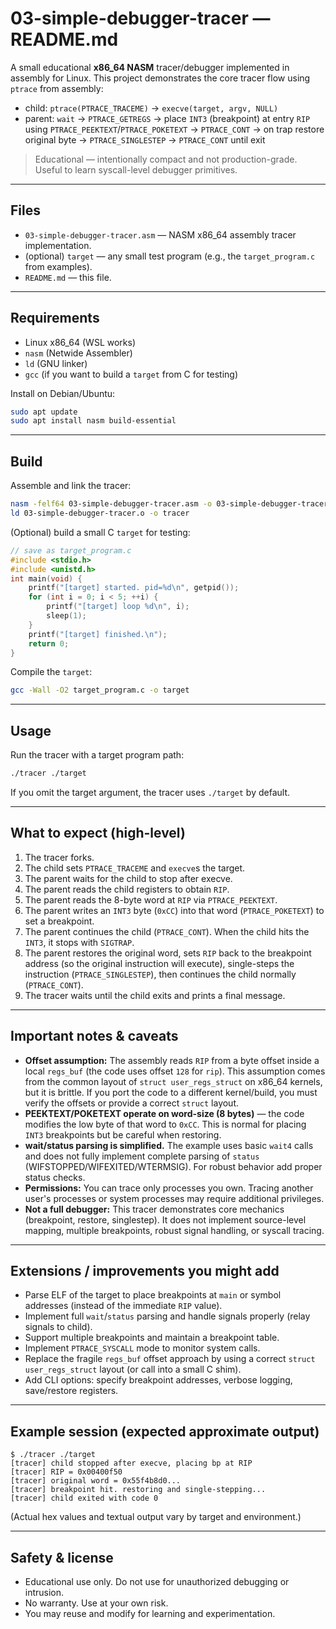 # 03-simple-debugger-tracer — README.md

A small educational **x86_64 NASM** tracer/debugger implemented in assembly for Linux.
This project demonstrates the core tracer flow using `ptrace` from assembly:

* child: `ptrace(PTRACE_TRACEME)` → `execve(target, argv, NULL)`
* parent: `wait` → `PTRACE_GETREGS` → place `INT3` (breakpoint) at entry `RIP` using `PTRACE_PEEKTEXT`/`PTRACE_POKETEXT` → `PTRACE_CONT` → on trap restore original byte → `PTRACE_SINGLESTEP` → `PTRACE_CONT` until exit

> Educational — intentionally compact and not production-grade. Useful to learn syscall-level debugger primitives.

---

## Files

* `03-simple-debugger-tracer.asm` — NASM x86_64 assembly tracer implementation.
* (optional) `target` — any small test program (e.g., the `target_program.c` from examples).
* `README.md` — this file.

---

## Requirements

* Linux x86_64 (WSL works)
* `nasm` (Netwide Assembler)
* `ld` (GNU linker)
* `gcc` (if you want to build a `target` from C for testing)

Install on Debian/Ubuntu:

```bash
sudo apt update
sudo apt install nasm build-essential
```

---

## Build

Assemble and link the tracer:

```bash
nasm -felf64 03-simple-debugger-tracer.asm -o 03-simple-debugger-tracer.o
ld 03-simple-debugger-tracer.o -o tracer
```

(Optional) build a small C `target` for testing:

```c
// save as target_program.c
#include <stdio.h>
#include <unistd.h>
int main(void) {
    printf("[target] started. pid=%d\n", getpid());
    for (int i = 0; i < 5; ++i) {
        printf("[target] loop %d\n", i);
        sleep(1);
    }
    printf("[target] finished.\n");
    return 0;
}
```

Compile the `target`:

```bash
gcc -Wall -O2 target_program.c -o target
```

---

## Usage

Run the tracer with a target program path:

```bash
./tracer ./target
```

If you omit the target argument, the tracer uses `./target` by default.

---

## What to expect (high-level)

1. The tracer forks.
2. The child sets `PTRACE_TRACEME` and `execve`s the target.
3. The parent waits for the child to stop after execve.
4. The parent reads the child registers to obtain `RIP`.
5. The parent reads the 8-byte word at `RIP` via `PTRACE_PEEKTEXT`.
6. The parent writes an `INT3` byte (`0xCC`) into that word (`PTRACE_POKETEXT`) to set a breakpoint.
7. The parent continues the child (`PTRACE_CONT`). When the child hits the `INT3`, it stops with `SIGTRAP`.
8. The parent restores the original word, sets `RIP` back to the breakpoint address (so the original instruction will execute), single-steps the instruction (`PTRACE_SINGLESTEP`), then continues the child normally (`PTRACE_CONT`).
9. The tracer waits until the child exits and prints a final message.

---

## Important notes & caveats

* **Offset assumption:** The assembly reads `RIP` from a byte offset inside a local `regs_buf` (the code uses offset `128` for `rip`). This assumption comes from the common layout of `struct user_regs_struct` on x86_64 kernels, but it is brittle. If you port the code to a different kernel/build, you must verify the offsets or provide a correct `struct` layout.
* **PEEKTEXT/POKETEXT operate on word-size (8 bytes)** — the code modifies the low byte of that word to `0xCC`. This is normal for placing `INT3` breakpoints but be careful when restoring.
* **wait/status parsing is simplified.** The example uses basic `wait4` calls and does not fully implement complete parsing of `status` (WIFSTOPPED/WIFEXITED/WTERMSIG). For robust behavior add proper status checks.
* **Permissions:** You can trace only processes you own. Tracing another user's processes or system processes may require additional privileges.
* **Not a full debugger:** This tracer demonstrates core mechanics (breakpoint, restore, singlestep). It does not implement source-level mapping, multiple breakpoints, robust signal handling, or syscall tracing.

---

## Extensions / improvements you might add

* Parse ELF of the target to place breakpoints at `main` or symbol addresses (instead of the immediate `RIP` value).
* Implement full `wait`/`status` parsing and handle signals properly (relay signals to child).
* Support multiple breakpoints and maintain a breakpoint table.
* Implement `PTRACE_SYSCALL` mode to monitor system calls.
* Replace the fragile `regs_buf` offset approach by using a correct `struct user_regs_struct` layout (or call into a small C shim).
* Add CLI options: specify breakpoint addresses, verbose logging, save/restore registers.

---

## Example session (expected approximate output)

```
$ ./tracer ./target
[tracer] child stopped after execve, placing bp at RIP
[tracer] RIP = 0x00400f50
[tracer] original word = 0x55f4b8d0...
[tracer] breakpoint hit. restoring and single-stepping...
[tracer] child exited with code 0
```

(Actual hex values and textual output vary by target and environment.)

---

## Safety & license

* Educational use only. Do not use for unauthorized debugging or intrusion.
* No warranty. Use at your own risk.
* You may reuse and modify for learning and experimentation.

